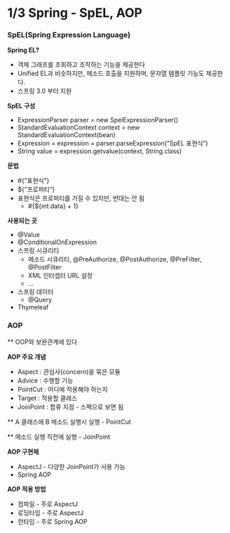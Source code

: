 # 1/3 Spring - SpEL, AOP

### SpEL(Spring Expression Language)

**Spring EL?**

- 객체 그래프를 조회하고 조작하는 기능을 제공한다
- Unified EL과 비슷하지만, 메소드 호출을 지원하며, 문자열 템플릿 기능도 제공한다.
- 스프링 3.0 부터 지원

**SpEL 구성**

- ExpressionParser parser = new SpelExpressionParser()
- StandardEvaluationContext context = new StandardEvaluationContext(bean)
- Expression = expression = parser.parseExpression(”SpEL 표현식”)
- String value = expression.getvalue(context, String.class)

**문법**

- #{”표현식”}
- ${”프로퍼티”}
- 표현식은 프로퍼티를 가질 수 있지만, 반대는 안 됨
    - #{${mt.data} + 1}

**사용되는 곳**

- @Value
- @ConditionalOnExpression
- 스프링 시큐리티
    - 메소드 시큐리티, @PreAuthorize, @PostAuthorize, @PreFilter, @PostFilter
    - XML 인터셉터 URL 설정
    - ...
- 스프링 데이터
    - @Query
- Thymeleaf

### AOP

** OOP와 보완관계에 있다

**AOP 주요 개념**

- Aspect : 관심사(concern)을 묶은 모듈
- Advice : 수행할 기능
- PointCut : 어디에 적용해야 하는지
- Target : 적용할 클래스
- JoinPoint : 합류 지점 - 스펙으로 보면 됨

** A 클래스에 B 메소드 실행시 실행 - PointCut

** 메소드 실행 직전에 실행 - JoinPoint

**AOP 구현체**

- AspectJ - 다양한 JoinPoint가 사용 가능
- Spring AOP

**AOP 적용 방법**

- 컴파일 - 주로 AspectJ
- 로딩타임 - 주로 AspectJ
- 런타임 - 주로 Spring AOP